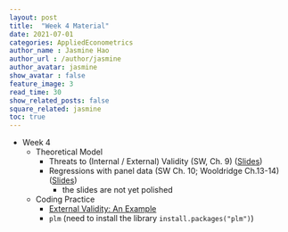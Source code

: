 ```yaml
---
layout: post
title:  "Week 4 Material"
date: 2021-07-01
categories: AppliedEconometrics
author_name : Jasmine Hao
author_url : /author/jasmine
author_avatar: jasmine
show_avatar : false
feature_image: 3
read_time: 30
show_related_posts: false
square_related: jasmine
toc: true
---
```



* Week 4
  * Theoretical Model
    * Threats to (Internal / External) Validity (SW, Ch. 9)  ([Slides](2021/Theory/6_extermal_validity.pdf))
    * Regressions with panel data (SW Ch. 10; Wooldridge Ch.13-14)  ([Slides](2021/Theory/8_panel_regression.pdf))
      * the slides are not yet polished
  * Coding Practice
    * [External Validity: An Example](https://www.econometrics-with-r.org/9-4-etsacs.html)
    * `plm` (need to install the library `install.packages("plm")`)
